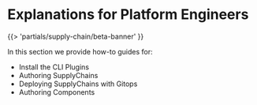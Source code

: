 # Explanations for Platform Engineers

{{> 'partials/supply-chain/beta-banner' }} 

In this section we provide how-to guides for:

* Install the CLI Plugins
* Authoring SupplyChains
* Deploying SupplyChains with Gitops
* Authoring Components